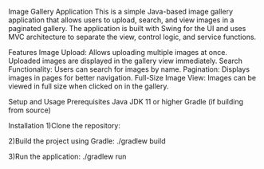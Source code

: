 Image Gallery Application
This is a simple Java-based image gallery application that allows users to upload, search, and view images in a paginated gallery. The application is built with Swing for the UI and uses MVC architecture to separate the view, control logic, and service functions.

Features
Image Upload: Allows uploading multiple images at once. Uploaded images are displayed in the gallery view immediately.
Search Functionality: Users can search for images by name.
Pagination: Displays images in pages for better navigation.
Full-Size Image View: Images can be viewed in full size when clicked on in the gallery.


Setup and Usage
Prerequisites
Java JDK 11 or higher
Gradle (if building from source)

Installation
1)Clone the repository:

2)Build the project using Gradle:
./gradlew build

3)Run the application:
./gradlew run
